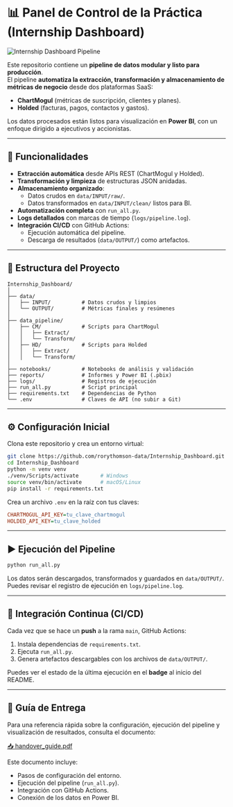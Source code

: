 # 📊 Panel de Control de la Práctica (Internship Dashboard)

![Internship Dashboard Pipeline](https://github.com/rorythomson-data/Internship_Dashboard/actions/workflows/main.yml/badge.svg)

Este repositorio contiene un **pipeline de datos modular y listo para producción**.  
El pipeline **automatiza la extracción, transformación y almacenamiento de métricas de negocio** desde dos plataformas SaaS:

- **ChartMogul** (métricas de suscripción, clientes y planes).
- **Holded** (facturas, pagos, contactos y gastos).

Los datos procesados están listos para visualización en **Power BI**, con un enfoque dirigido a ejecutivos y accionistas.

---

## 🚀 Funcionalidades

- **Extracción automática** desde APIs REST (ChartMogul y Holded).
- **Transformación y limpieza** de estructuras JSON anidadas.
- **Almacenamiento organizado**:
  - Datos crudos en `data/INPUT/raw/`.
  - Datos transformados en `data/INPUT/clean/` listos para BI.
- **Automatización completa** con `run_all.py`.
- **Logs detallados** con marcas de tiempo (`logs/pipeline.log`).
- **Integración CI/CD** con GitHub Actions:
  - Ejecución automática del pipeline.
  - Descarga de resultados (`data/OUTPUT/`) como artefactos.

---

## 📁 Estructura del Proyecto

```plaintext
Internship_Dashboard/
│
├── data/
│   ├── INPUT/          # Datos crudos y limpios
│   └── OUTPUT/         # Métricas finales y resúmenes
│
├── data_pipeline/
│   ├── CM/             # Scripts para ChartMogul
│   │   ├── Extract/
│   │   └── Transform/
│   ├── HD/             # Scripts para Holded
│   │   ├── Extract/
│   │   └── Transform/
│
├── notebooks/          # Notebooks de análisis y validación
├── reports/            # Informes y Power BI (.pbix)
├── logs/               # Registros de ejecución
├── run_all.py          # Script principal
├── requirements.txt    # Dependencias de Python
└── .env                # Claves de API (no subir a Git)
```

---

## ⚙️ Configuración Inicial

Clona este repositorio y crea un entorno virtual:

```bash
git clone https://github.com/rorythomson-data/Internship_Dashboard.git
cd Internship_Dashboard
python -m venv venv
./venv/Scripts/activate       # Windows
source venv/bin/activate      # macOS/Linux
pip install -r requirements.txt
```

Crea un archivo `.env` en la raíz con tus claves:

```ini
CHARTMOGUL_API_KEY=tu_clave_chartmogul
HOLDED_API_KEY=tu_clave_holded
```

---

## ▶ Ejecución del Pipeline

```bash
python run_all.py
```

Los datos serán descargados, transformados y guardados en `data/OUTPUT/`.  
Puedes revisar el registro de ejecución en `logs/pipeline.log`.

---

## 🔄 Integración Continua (CI/CD)

Cada vez que se hace un **push** a la rama `main`, GitHub Actions:

1. Instala dependencias de `requirements.txt`.
2. Ejecuta `run_all.py`.
3. Genera artefactos descargables con los archivos de `data/OUTPUT/`.

Puedes ver el estado de la última ejecución en el **badge** al inicio del README.

---

## 📄 Guía de Entrega

Para una referencia rápida sobre la configuración, ejecución del pipeline y visualización de resultados, consulta el documento:

[📥 handover_guide.pdf](handover_guide.pdf)

Este documento incluye:
- Pasos de configuración del entorno.
- Ejecución del pipeline (`run_all.py`).
- Integración con GitHub Actions.
- Conexión de los datos en Power BI.


